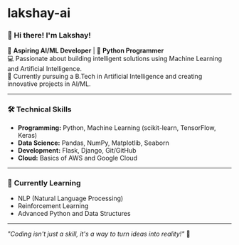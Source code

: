 # lakshay-ai
### 👋 Hi there! I'm Lakshay!  

🚀 **Aspiring AI/ML Developer** | 🐍 **Python Programmer**  
💻 Passionate about building intelligent solutions using Machine Learning and Artificial Intelligence.  
🌟 Currently pursuing a B.Tech in Artificial Intelligence and creating innovative projects in AI/ML.  

---

### 🛠️ **Technical Skills**
- **Programming:** Python, Machine Learning (scikit-learn, TensorFlow, Keras)
- **Data Science:** Pandas, NumPy, Matplotlib, Seaborn  
- **Development:** Flask, Django, Git/GitHub  
- **Cloud:** Basics of AWS and Google Cloud  

---

### 🌱 **Currently Learning**
- NLP (Natural Language Processing)  
- Reinforcement Learning  
- Advanced Python and Data Structures  
---

_"Coding isn't just a skill, it's a way to turn ideas into reality!"_ 🚀  
